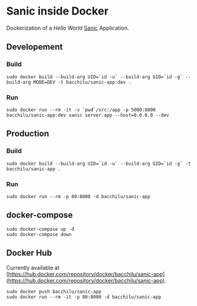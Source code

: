# Sanic inside Docker

Dockerization of a _Hello World_ [Sanic](https://sanicframework.org/) Application.

## Developement

### Build

    sudo docker build --build-arg UID=`id -u` --build-arg GID=`id -g` --build-arg MODE=DEV -t bacchilu/sanic-app:dev .

### Run

    sudo docker run --rm -it -v `pwd`/src:/app -p 5000:8000 bacchilu/sanic-app:dev sanic server.app --host=0.0.0.0 --dev

## Production

### Build

    sudo docker build --build-arg UID=`id -u` --build-arg GID=`id -g` -t bacchilu/sanic-app .

### Run

    sudo docker run --rm -p 80:8000 -d bacchilu/sanic-app

## docker-compose

    sudo docker-compose up -d
    sudo docker-compose down

## Docker Hub

Currently available at [https://hub.docker.com/repository/docker/bacchilu/sanic-app](https://hub.docker.com/repository/docker/bacchilu/sanic-app).

    sudo docker push bacchilu/sanic-app
    sudo docker run --rm -it -p 80:8000 -d bacchilu/sanic-app
